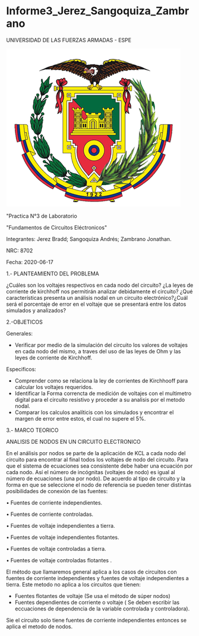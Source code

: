 # Informe3_Jerez_Sangoquiza_Zambrano
UNIVERSIDAD DE LAS FUERZAS ARMADAS - ESPE

![](https://github.com/BraddJCJ/Informe2_JEREZ_SANGOQUIZA_ZAMBRANO/blob/master/img/Logo_ESPE.png)

"Practica N°3 de Laboratorio

"Fundamentos de Circuitos Eléctronicos"

Integrantes: Jerez Bradd; Sangoquiza Andrés; Zambrano Jonathan.

NRC: 8702

Fecha: 2020-06-17

1.- PLANTEAMIENTO DEL PROBLEMA

¿Cuáles son los voltajes respectivos en cada nodo del circuito? ¿La leyes de corriente de kirchhoff nos permitirán analizar debidamente el circuito? ¿Qué características presenta un análisis nodal en un circuito electrónico?¿Cuál será el porcentaje de error en el voltaje que se presentará entre los datos simulados y analizados?

2.-OBJETICOS 

Generales:

- Verificar por medio de la simulación del circuito los valores de voltajes en cada nodo  del mismo, a traves del uso de las leyes de Ohm y las leyes de  corriente de  Kirchhoff.

Especificos:

- Comprender como se relaciona la ley de corrientes de Kirchhooff para  calcular los voltajes requeridos.
- Identificar la Forma correncta de medición de voltajes con el multimetro digital para el circuito resistivo y proceder a su analisis por el metodo nodal.
- Comparar los calculos analíticis con los simulados y encontrar el margen de error entre estos, el cual no supere el 5%.
  
3.- MARCO TEORICO

ANALISIS DE NODOS EN UN CIRCUITO ELECTRONICO

En el análisis por nodos se parte de la aplicación de KCL a cada nodo del circuito
para encontrar al final todos los voltajes de nodo del circuito. Para que el sistema de
ecuaciones sea consistente debe haber una ecuación por cada nodo. Así el número
de incógnitas (voltajes de nodo) es igual al número de ecuaciones (una por nodo).
De acuerdo al tipo de circuito y la forma en que se seleccione el nodo de referencia
se pueden tener distintas posibilidades de conexión de las fuentes:

• Fuentes de corriente independientes. 

• Fuentes de corriente controladas. 

• Fuentes de voltaje independientes a tierra. 

• Fuentes de voltaje independientes flotantes. 

• Fuentes de voltaje controladas a tierra. 

• Fuentes de voltaje controladas flotantes . 

El método que llamaremos general aplica a los casos de circuitos con fuentes de
corriente independientes y fuentes de voltaje independientes a tierra. Este metodo no aplica a los circuitos que tienen:

- Fuentes flotantes de voltaje (Se usa el método de súper nodos)
- Fuentes dependientes de corriente o voltaje ( Se deben escribir las eccuaciones de dependencia de la variable controlada y controladora).

Sie el circuito solo tiene fuentes de corriente independientes entonces se aplica el metodo de nodos.



  
